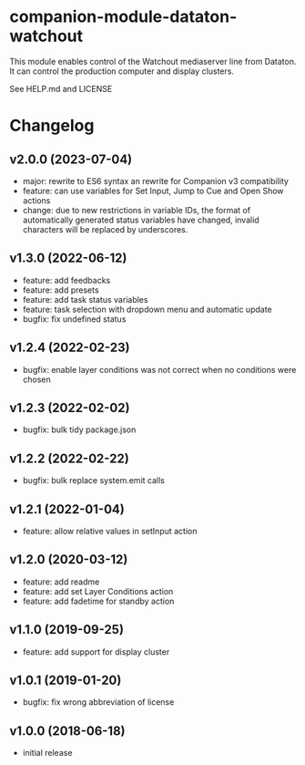 # companion-module-dataton-watchout

This module enables control of the Watchout mediaserver line from Dataton.
It can control the production computer and display clusters.

See HELP.md and LICENSE

# Changelog

## v2.0.0 (2023-07-04)

* major: rewrite to ES6 syntax an rewrite for Companion v3 compatibility
* feature: can use variables for Set Input, Jump to Cue and Open Show actions
* change: due to new restrictions in variable IDs, the format of automatically generated status variables have changed, invalid characters will be replaced by underscores.

## v1.3.0 (2022-06-12)

* feature: add feedbacks
* feature: add presets
* feature: add task status variables
* feature: task selection with dropdown menu and automatic update
* bugfix: fix undefined status

## v1.2.4 (2022-02-23)

* bugfix: enable layer conditions was not correct when no conditions were chosen
  
## v1.2.3 (2022-02-02)

* bugfix: bulk tidy package.json
  
## v1.2.2 (2022-02-22)

* bugfix: bulk replace system.emit calls

## v1.2.1 (2022-01-04)

* feature: allow relative values in setInput action

## v1.2.0 (2020-03-12)

* feature: add readme
* feature: add set Layer Conditions action
* feature: add fadetime for standby action

## v1.1.0 (2019-09-25)

* feature: add support for display cluster

## v1.0.1 (2019-01-20)

* bugfix: fix wrong abbreviation of license

## v1.0.0 (2018-06-18)

* initial release